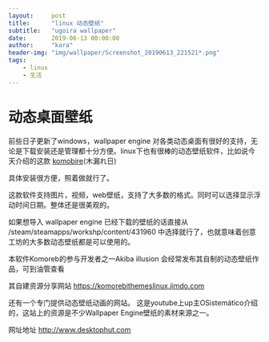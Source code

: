 ```yaml
---
layout:     post
title:      "linux 动态壁纸"
subtitle:   "ugoira wallpaper"
date:       2019-06-13 00:00:00
author:     "kara"
header-img: "img/wallpaper/Screenshot_20190613_221521*.png"
tags:
    - linux
    - 生活
---
```


# 动态桌面壁纸

前些日子更新了windows，wallpaper engine 对各类动态桌面有很好的支持，无论是下载安装还是管理都十分方便。linux下也有很棒的动态壁纸软件，比如说今天介绍的这款 [komobire](https://github.com/cheesecakeufo/komorebi/releases)(木漏れ日)

具体安装很方便，照着做就行了。

这款软件支持图片，视频，web壁纸，支持了大多数的格式。同时可以选择显示浮动时间日期。整体还是很美观的。

如果想导入 wallpaper engine 已经下载的壁纸的话直接从 /steam/steamapps/workshp/content/431960 中选择就行了，也就意味着创意工坊的大多数动态壁纸都是可以使用的。

本软件Komoreb的参与开发者之一Akiba illusion
会经常发布其自制的动态壁纸作品，可到油管查看

其自建资源分享网站 https://komorebithemeslinux.jimdo.com

还有一个专门提供动态壁纸动画的网站。
这是youtube上up主OSistemático介绍的，这站上的资源是不少Wallpaper Engine壁纸的素材来源之一。

网址地址 http://www.desktophut.com
